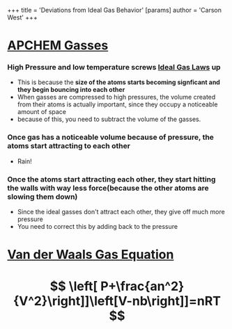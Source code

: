 +++
 title = 'Deviations from Ideal Gas Behavior'
[params]
	author = 'Carson West'
+++

# [APCHEM Gasses](./../apchem-gasses/)

### High Pressure and low temperature screws [Ideal Gas Laws](./../ideal-gas-laws/) up
- This is because the **size of the atoms starts becoming signficant and they begin bouncing into each other**
- When gasses are compressed to high pressures, the volume created from their atoms is actually important, since they occupy a noticeable amount of space
- because of this, you need to subtract the volume of the gasses.
### Once gas has a noticeable volume because of pressure,  the atoms start attracting to each other
- Rain!
### Once the atoms start attracting each other, they start hitting the walls with way less force(because the other atoms are slowing them down)
- Since the ideal gasses don't attract each other, they give off much more pressure
- You need to correct this by adding back to the pressure
# [Van der Waals Gas Equation](./../van-der-waals-gas-equation/)
#  $$ \left[ P+\frac{an^2}{V^2}\right]]\left[V-nb\right]]=nRT $$  